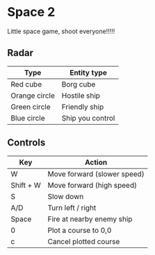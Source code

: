 # Space 2

Little space game, shoot everyone!!!!!

## Radar

| Type          | Entity type      |
|---------------|------------------|
| Red cube      | Borg cube        |
| Orange circle | Hostile ship     |
| Green circle  | Friendly ship    |
| Blue circle   | Ship you control |

## Controls

| Key       | Action                      |
|-----------|-----------------------------|
| W         | Move forward (slower speed) |
| Shift + W | Move forward (high speed)   |
| S         | Slow down                   |
| A/D       | Turn left / right           |
| Space     | Fire at nearby enemy ship   |
| 0         | Plot a course to 0,0        |
| c         | Cancel plotted course       |
